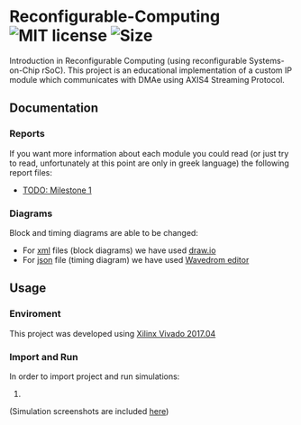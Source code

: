 # Reconfigurable-Computing ![MIT license](https://img.shields.io/github/license/CSpyridakis/Reconfigurable-Computing.svg?style=plastic) ![Size](https://img.shields.io/github/repo-size/CSpyridakis/Reconfigurable-Computing.svg?style=plastic)

Introduction in Reconfigurable Computing (using reconfigurable Systems-on-Chip rSoC). This project is an educational implementation of a custom IP module which communicates with DMAe using AXIS4 Streaming Protocol.


## Documentation
### Reports
If you want more information about each module you could read (or just try to read, unfortunately at this point are only in greek language) the following report files:
* [TODO: Milestone 1](./doc/Milestone-1.pdf)

### Diagrams

Block and timing diagrams are able to be changed:
* For [xml](./doc/schematics/) files (block diagrams) we have used [draw.io](https://www.draw.io/)
* For [json](./doc/timing-diagrams/) file (timing diagram) we have used [Wavedrom editor](https://wavedrom.com)
 

## Usage 

### Enviroment
This project was developed using [Xilinx Vivado 2017.04](https://www.xilinx.com/support/download/index.html/content/xilinx/en/downloadNav/vivado-design-tools/2017-4.html)

### Import and Run

In order to import project and run simulations:

1. 

(Simulation screenshots are included [here](./doc/sim))
